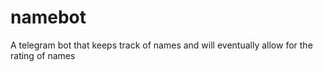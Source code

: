 # namebot
A telegram bot that keeps track of names and will eventually allow for the rating of names
